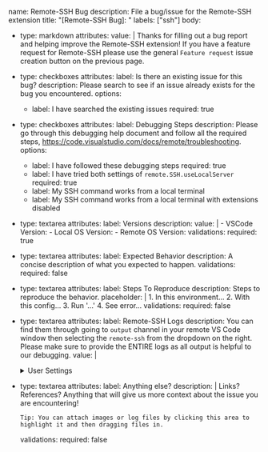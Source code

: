 name: Remote-SSH Bug
description: File a bug/issue for the Remote-SSH extension
title: "[Remote-SSH Bug]: "
labels: ["ssh"]
body:
  - type: markdown
    attributes:
      value: |
        Thanks for filling out a bug report and helping improve the Remote-SSH extension! 
        If you have a feature request for Remote-SSH please use the general `Feature request` issue creation button on the previous page.
  - type: checkboxes
    attributes:
      label: Is there an existing issue for this bug?
      description: Please search to see if an issue already exists for the bug you encountered.
      options:
      - label: I have searched the existing issues
        required: true 
  - type: checkboxes
    attributes:
      label: Debugging Steps 
      description: Please go through this debugging help document and follow all the required steps, https://code.visualstudio.com/docs/remote/troubleshooting.
      options:
      - label: I have followed these debugging steps
        required: true
      - label: I have tried both settings of `remote.SSH.useLocalServer`
        required: true
      - label: My SSH command works from a local terminal 
      - label: My SSH command works from a local terminal with extensions disabled
  - type: textarea
    attributes:
      label: Versions
      description: 
      value: |
        - VSCode Version:
        - Local OS Version:
        - Remote OS Version:
    validations:
      required: true
  - type: textarea
    attributes:
      label: Expected Behavior
      description: A concise description of what you expected to happen.
    validations:
      required: false
  - type: textarea
    attributes:
      label: Steps To Reproduce
      description: Steps to reproduce the behavior.
      placeholder: |
        1. In this environment...
        2. With this config...
        3. Run '...'
        4. See error...
    validations:
      required: false
  - type: textarea
    attributes:
      label: Remote-SSH Logs
      description:  You can find them through going to `output` channel in your remote VS Code window then selecting the `remote-ssh` from the dropdown on the right. Please make sure to provide the ENTIRE logs as all output is helpful to our debugging.
      value: |
        <details>
        <summary>User Settings</summary>
        <p>

        ```
        [PASTE LOGS HERE]
        ```

        </p>
        </details>
    validations:
      required: true
  - type: textarea
    attributes:
      label: Anything else?
      description: |
        Links? References? Anything that will give us more context about the issue you are encountering!
  
        Tip: You can attach images or log files by clicking this area to highlight it and then dragging files in.
    validations:
      required: false
